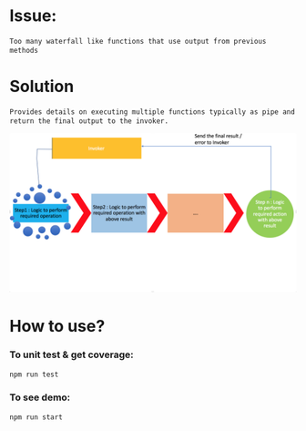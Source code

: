 # Issue:
```
Too many waterfall like functions that use output from previous methods
```

# Solution
```
Provides details on executing multiple functions typically as pipe and return the final output to the invoker.
```
![Solution as ...](docs/promises.png)

# How to use?
### To unit test & get coverage:
```
npm run test
```

### To see demo:
```
npm run start
```

